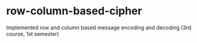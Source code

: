 # row-column-based-cipher
Implemented row and column based message encoding and decoding (3rd course, 1st semester)
